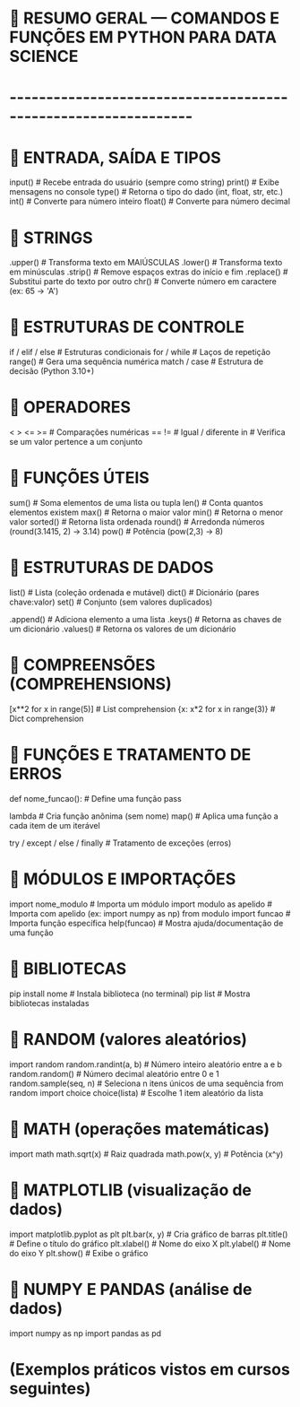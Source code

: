 # 🧠 RESUMO GERAL — COMANDOS E FUNÇÕES EM PYTHON PARA DATA SCIENCE
# ---------------------------------------------------------------

# 🔹 ENTRADA, SAÍDA E TIPOS
input()      # Recebe entrada do usuário (sempre como string)
print()      # Exibe mensagens no console
type()       # Retorna o tipo do dado (int, float, str, etc.)
int()        # Converte para número inteiro
float()      # Converte para número decimal

# 🔹 STRINGS
.upper()     # Transforma texto em MAIÚSCULAS
.lower()     # Transforma texto em minúsculas
.strip()     # Remove espaços extras do início e fim
.replace()   # Substitui parte do texto por outro
chr()        # Converte número em caractere (ex: 65 → 'A')

# 🔹 ESTRUTURAS DE CONTROLE
if / elif / else   # Estruturas condicionais
for / while        # Laços de repetição
range()            # Gera uma sequência numérica
match / case       # Estrutura de decisão (Python 3.10+)

# 🔹 OPERADORES
<  >  <=  >=       # Comparações numéricas
==  !=              # Igual / diferente
in                 # Verifica se um valor pertence a um conjunto

# 🔹 FUNÇÕES ÚTEIS
sum()       # Soma elementos de uma lista ou tupla
len()       # Conta quantos elementos existem
max()       # Retorna o maior valor
min()       # Retorna o menor valor
sorted()    # Retorna lista ordenada
round()     # Arredonda números (round(3.1415, 2) → 3.14)
pow()       # Potência (pow(2,3) → 8)

# 🔹 ESTRUTURAS DE DADOS
list()      # Lista (coleção ordenada e mutável)
dict()      # Dicionário (pares chave:valor)
set()       # Conjunto (sem valores duplicados)

.append()   # Adiciona elemento a uma lista
.keys()     # Retorna as chaves de um dicionário
.values()   # Retorna os valores de um dicionário

# 🔹 COMPREENSÕES (COMPREHENSIONS)
[x**2 for x in range(5)]         # List comprehension
{x: x*2 for x in range(3)}       # Dict comprehension

# 🔹 FUNÇÕES E TRATAMENTO DE ERROS
def nome_funcao():   # Define uma função
    pass

lambda               # Cria função anônima (sem nome)
map()                # Aplica uma função a cada item de um iterável

try / except / else / finally   # Tratamento de exceções (erros)

# 🔹 MÓDULOS E IMPORTAÇÕES
import nome_modulo             # Importa um módulo
import modulo as apelido       # Importa com apelido (ex: import numpy as np)
from modulo import funcao      # Importa função específica
help(funcao)                   # Mostra ajuda/documentação de uma função

# 🔹 BIBLIOTECAS
pip install nome               # Instala biblioteca (no terminal)
pip list                       # Mostra bibliotecas instaladas

# 🔹 RANDOM (valores aleatórios)
import random
random.randint(a, b)           # Número inteiro aleatório entre a e b
random.random()                # Número decimal aleatório entre 0 e 1
random.sample(seq, n)          # Seleciona n itens únicos de uma sequência
from random import choice
choice(lista)                  # Escolhe 1 item aleatório da lista

# 🔹 MATH (operações matemáticas)
import math
math.sqrt(x)                   # Raiz quadrada
math.pow(x, y)                 # Potência (x^y)

# 🔹 MATPLOTLIB (visualização de dados)
import matplotlib.pyplot as plt
plt.bar(x, y)                  # Cria gráfico de barras
plt.title()                    # Define o título do gráfico
plt.xlabel()                   # Nome do eixo X
plt.ylabel()                   # Nome do eixo Y
plt.show()                     # Exibe o gráfico

# 🔹 NUMPY E PANDAS (análise de dados)
import numpy as np
import pandas as pd
# (Exemplos práticos vistos em cursos seguintes)